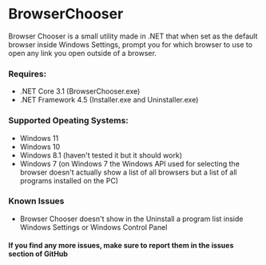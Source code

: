 # BrowserChooser
Browser Chooser is a small utility made in .NET that when set as the default browser inside Windows Settings, prompt you for which browser to use to open any link you open outside of a browser.


### Requires:
- .NET Core 3.1 (BrowserChooser.exe)
- .NET Framework 4.5 (Installer.exe and Uninstaller.exe)

### Supported Opeating Systems:

- Windows 11 
- Windows 10
- Windows 8.1 (haven't tested it but it should work)
- Windows 7 (on Windows 7 the Windows API used for selecting the browser doesn't actually show a list of all browsers but a list of all programs installed on the PC)

### Known Issues

- Browser Chooser doesn't show in the Uninstall a program list inside Windows Settings or Windows Control Panel


#### If you find any more issues, make sure to report them in the issues section of GitHub
